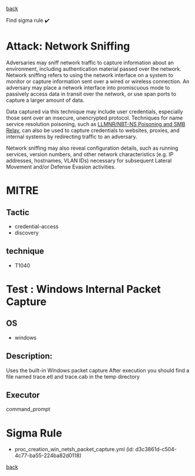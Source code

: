 
[back](../index.md)

Find sigma rule :heavy_check_mark: 

# Attack: Network Sniffing 

Adversaries may sniff network traffic to capture information about an environment, including authentication material passed over the network. Network sniffing refers to using the network interface on a system to monitor or capture information sent over a wired or wireless connection. An adversary may place a network interface into promiscuous mode to passively access data in transit over the network, or use span ports to capture a larger amount of data.

Data captured via this technique may include user credentials, especially those sent over an insecure, unencrypted protocol. Techniques for name service resolution poisoning, such as [LLMNR/NBT-NS Poisoning and SMB Relay](https://attack.mitre.org/techniques/T1557/001), can also be used to capture credentials to websites, proxies, and internal systems by redirecting traffic to an adversary.

Network sniffing may also reveal configuration details, such as running services, version numbers, and other network characteristics (e.g. IP addresses, hostnames, VLAN IDs) necessary for subsequent Lateral Movement and/or Defense Evasion activities.

# MITRE
## Tactic
  - credential-access
  - discovery


## technique
  - T1040


# Test : Windows Internal Packet Capture
## OS
  - windows


## Description:
Uses the built-in Windows packet capture
After execution you should find a file named trace.etl and trace.cab in the temp directory

## Executor
command_prompt

# Sigma Rule
 - proc_creation_win_netsh_packet_capture.yml (id: d3c3861d-c504-4c77-ba55-224ba82d0118)



[back](../index.md)
